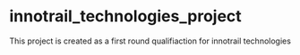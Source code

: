 # innotrail_technologies_project

This project is created as a first round qualifiaction for innotrail technologies
